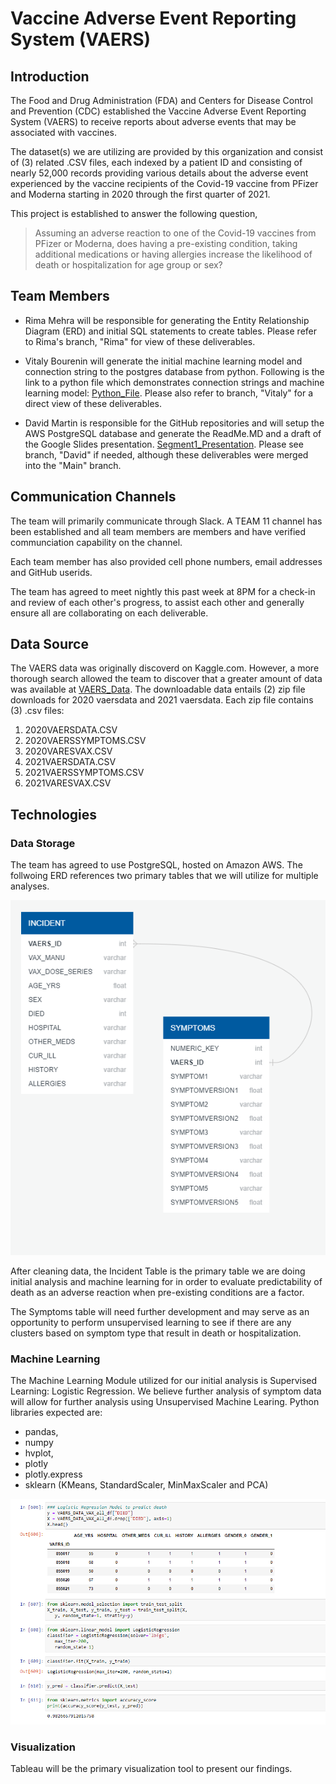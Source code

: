 # Vaccine Adverse Event Reporting System (VAERS)

## Introduction
The Food and Drug Administration (FDA) and Centers for Disease Control and Prevention (CDC) established the Vaccine Adverse Event Reporting System (VAERS) to receive reports about adverse events that may be associated with vaccines.

The dataset(s) we are utilizing are provided by this organization and consist of (3) related .CSV files, each indexed by a patient ID and consisting of nearly 52,000 records providing various details about the adverse event experienced by the vaccine recipients of the Covid-19 vaccine from PFizer and Moderna starting in 2020 through the first quarter of 2021.

This project is established to answer the following question,
> Assuming an adverse reaction to one of the Covid-19 vaccines from PFizer or Moderna, does having a pre-existing condition, taking additional medications or having allergies increase the likelihood of death or hospitalization for age group or sex?

## Team Members
 - Rima Mehra will be responsible for generating the Entity Relationship Diagram (ERD) and initial SQL statements to create tables.  Please refer to Rima's branch, "Rima" for view of these deliverables.

 - Vitaly Bourenin will generate the initial machine learning model and connection string to the postgres database from python.  Following is the link to a python file which demonstrates connection strings and machine learning model:  [Python_File](https://github.com/zoomdmartin02/final_project_team11/blob/Vitaly/Model_team11.ipynb).  Please also refer to branch, "Vitaly" for a direct view of these deliverables.

 - David Martin is responsible for the GitHub repositories and will setup the AWS PostgreSQL database and generate the ReadMe.MD and a draft of the Google Slides presentation.  [Segment1_Presentation](https://github.com/zoomdmartin02/final_project_team11/blob/main/Presentation%20Draft%20Segment%201%20-%20Adverse%20Reactions%20to%20Covid-19%20Vaccines.pdf).  Please see branch, "David" if needed, although these deliverables were merged into the "Main" branch.

 ## Communication Channels
 The team will primarily communicate through Slack.  A TEAM 11 channel has been established and all team members are members and have verified communciation capability on the channel.

 Each team member has also provided cell phone numbers, email addresses and GitHub userids.

 The team has agreed to meet nightly this past week at 8PM for a check-in and review of each other's progress, to assist each other and generally ensure all are collaborating on each deliverable.

 ## Data Source
 The VAERS data was originally discoverd on Kaggle.com.  However, a more thorough search allowed the team to discover that a greater amount of data was available at [VAERS_Data](https://vaers.hhs.gov/data.html).  The downloadable data entails (2) zip file downloads for 2020 vaersdata and 2021 vaersdata.  Each zip file contains (3) .csv files:
 1. 2020VAERSDATA.CSV
 2. 2020VAERSSYMPTOMS.CSV
 3. 2020VARESVAX.CSV
 4. 2021VAERSDATA.CSV
 5. 2021VAERSSYMPTOMS.CSV
 6. 2021VARESVAX.CSV

 ## Technologies

 ### Data Storage
 The team has agreed to use PostgreSQL, hosted on Amazon AWS.  The follwoing ERD references two primary tables that we will utilize for multiple analyses.  

 ![ERD](ERD.png)

After cleaning data, the Incident Table is the primary table we are doing initial analysis and machine learning for in order to evaluate predictability of death as an adverse reaction when pre-existing conditions are a factor.

The Symptoms table will need further development and may serve as an opportunity to perform unsupervised learning to see if there are any clusters based on symptom type that result in death or hospitalization.


 ### Machine Learning
 The Machine Learning Module utilized for our initial analysis is Supervised Learning:  Logistic Regression.  We believe further analysis of symptom data will allow for further analysis using Unsupervised Machine Learing.  Python libraries expected are:
 - pandas, 
 - numpy
 - hvplot, 
 - plotly
 - plotly.express
 - sklearn (KMeans, StandardScaler, MinMaxScaler and PCA)

 ![Machine_Learning](Machine_Learning_Model.png)
 
 ### Visualization
 Tableau will be the primary visualization tool to present our findings.